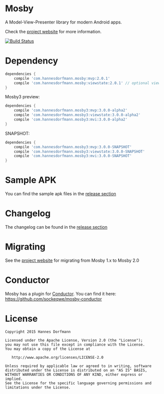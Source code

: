 # Mosby
A Model-View-Presenter library for modern Android apps.

Check the [project website](http://hannesdorfmann.com/mosby/) for more information.

[![Build Status](https://travis-ci.org/sockeqwe/mosby.svg?branch=master)](https://travis-ci.org/sockeqwe/mosby)

# Dependency
```groovy
dependencies {
	compile 'com.hannesdorfmann.mosby:mvp:2.0.1'
	compile 'com.hannesdorfmann.mosby:viewstate:2.0.1' // optional viewstate feature
}
```

Mosby3 preview:
```groovy
dependencies {
	compile 'com.hannesdorfmann.mosby3:mvp:3.0.0-alpha2'
	compile 'com.hannesdorfmann.mosby3:viewstate:3.0.0-alpha2'
	compile 'com.hannesdorfmann.mosby3:mvi:3.0.0-alpha2'
}
```

SNAPSHOT:
```groovy
dependencies {
	compile 'com.hannesdorfmann.mosby3:mvp:3.0.0-SNAPSHOT'
	compile 'com.hannesdorfmann.mosby3:viewstate:3.0.0-SNAPSHOT'
	compile 'com.hannesdorfmann.mosby3:mvi:3.0.0-SNAPSHOT'
}
```

# Sample APK
You can find the sample apk files in the [release section](https://github.com/sockeqwe/mosby/releases)

# Changelog
The changelog can be found in the [release section](https://github.com/sockeqwe/mosby/releases)

# Migrating
See the [project website](http://hannesdorfmann.com/mosby/) for migrating from Mosby 1.x to Mosby 2.0

# Conductor
Mosby has a plugin for [Conductor](https://github.com/bluelinelabs/Conductor). You can find it here: https://github.com/sockeqwe/mosby-conductor

# License
```
Copyright 2015 Hannes Dorfmann

Licensed under the Apache License, Version 2.0 (the "License");
you may not use this file except in compliance with the License.
You may obtain a copy of the License at

   http://www.apache.org/licenses/LICENSE-2.0

Unless required by applicable law or agreed to in writing, software
distributed under the License is distributed on an "AS IS" BASIS,
WITHOUT WARRANTIES OR CONDITIONS OF ANY KIND, either express or implied.
See the License for the specific language governing permissions and
limitations under the License.
```
